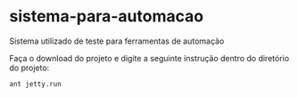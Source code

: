 # sistema-para-automacao
Sistema utilizado de teste para ferramentas de automação

Faça o download do projeto e digite a seguinte instrução dentro do diretório do projeto:
```
ant jetty.run
```
